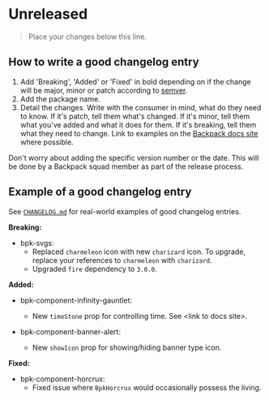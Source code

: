 # Unreleased

> Place your changes below this line.

## How to write a good changelog entry

1. Add 'Breaking', 'Added' or 'Fixed' in bold depending on if the change will be major, minor or patch according to [semver](semver.org).
2. Add the package name.
3. Detail the changes. Write with the consumer in mind, what do they need to know. If it's patch, tell them what's changed. If it's minor, tell them what you've added and what it does for them. If it's breaking, tell them what they need to change. Link to examples on the [Backpack docs site](backpack.github.io) where possible.

Don't worry about adding the specific version number or the date. This will be done by a Backpack squad member as part of the release process.

## Example of a good changelog entry

See [`CHANGELOG.md`](CHANGELOG.md) for real-world examples of good changelog entries.

**Breaking:**

- bpk-svgs:
  - Replaced `charmeleon` icon with new `charizard` icon. To upgrade, replace your references to `charmeleon` with `charizard`.
  - Upgraded `fire` dependency to `3.0.0`.

**Added:**

- bpk-component-infinity-gauntlet:
  - New `timeStone` prop for controlling time. See &lt;link to docs site&gt;.
  
- bpk-component-banner-alert:
  - New `showIcon` prop for showing/hiding banner type icon.

**Fixed:**

- bpk-component-horcrux:
  - Fixed issue where `BpkHorcrux` would occasionally possess the living.
